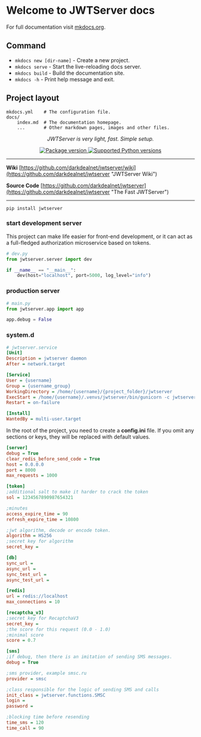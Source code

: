 # Welcome to JWTServer docs

For full documentation visit [mkdocs.org](https://www.mkdocs.org).

## Command

* `mkdocs new [dir-name]` - Create a new project.
* `mkdocs serve` - Start the live-reloading docs server.
* `mkdocs build` - Build the documentation site.
* `mkdocs -h` - Print help message and exit.

## Project layout

    mkdocs.yml    # The configuration file.
    docs/
        index.md  # The documentation homepage.
        ...       # Other markdown pages, images and other files.

<p align="center">
    <em>JWTServer is very light, fast. Simple setup.</em>
</p>
<p align="center">
<a href="https://pypi.org/project/jwtserver" target="_blank">
    <img src="https://img.shields.io/pypi/v/jwtserver?color=%2334D058&label=pypi%20package" alt="Package version">
</a>
<a href="https://pypi.org/project/jwtserver" target="_blank">
    <img src="https://img.shields.io/pypi/pyversions/jwtserver.svg?color=%2334D058" alt="Supported Python versions">
</a>
</p>

---

**Wiki** [https://github.com/darkdealnet/jwtserver/wiki](https://github.com/darkdealnet/jwtserver "JWTServer Wiki")

**Source Code** [https://github.com/darkdealnet/jwtserver](https://github.com/darkdealnet/jwtserver "The Fast JWTServer")

---

```shell
pip install jwtserver
```

### start development server
This project can make life easier for front-end development, or it can act as a full-fledged
authorization microservice based on tokens.

```python
# dev.py
from jwtserver.server import dev

if __name__ == "__main__":
    dev(host="localhost", port=5000, log_level="info")
```

### production server

```python
# main.py
from jwtserver.app import app

app.debug = False
```

### system.d

```ini
# jwtserver.service
[Unit]
Description = jwtserver daemon
After = network.target

[Service]
User = {username}
Group = {username_group}
WorkingDirectory = /home/{username}/{project_folder}/jwtserver
ExecStart = /home/{username}/.venvs/jwtserver/bin/gunicorn -c jwtserver/functions/gunicorn.py main:app
Restart = on-failure

[Install]
WantedBy = multi-user.target
```

In the root of the project, you need to create a **config.ini** file. If you omit any sections or
keys, they will be replaced with default values.

```ini
[server]
debug = True
clear_redis_before_send_code = True
host = 0.0.0.0
port = 8000
max_requests = 1000

[token]
;additional salt to make it harder to crack the token
sol = 1234567890987654321

;minutes
access_expire_time = 90
refresh_expire_time = 10800

;jwt algorithm, decode or encode token.
algorithm = HS256
;secret key for algorithm
secret_key =

[db]
sync_url =
async_url =
sync_test_url =
async_test_url =

[redis]
url = redis://localhost
max_connections = 10

[recaptcha_v3]
;secret key for RecaptchaV3
secret_key =
;the score for this request (0.0 - 1.0)
;minimal score
score = 0.7

[sms]
;if debug, then there is an imitation of sending SMS messages.
debug = True

;sms provider, example smsc.ru
provider = smsc

;class responsible for the logic of sending SMS and calls
init_class = jwtserver.functions.SMSC
login =
password =

;blocking time before resending
time_sms = 120
time_call = 90
```